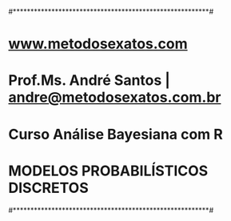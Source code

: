 #********************************************************#
# www.metodosexatos.com                                  #
# Prof.Ms. André Santos | andre@metodosexatos.com.br     #
# Curso Análise Bayesiana com R                          #
# MODELOS PROBABILÍSTICOS DISCRETOS                      #
#********************************************************#
